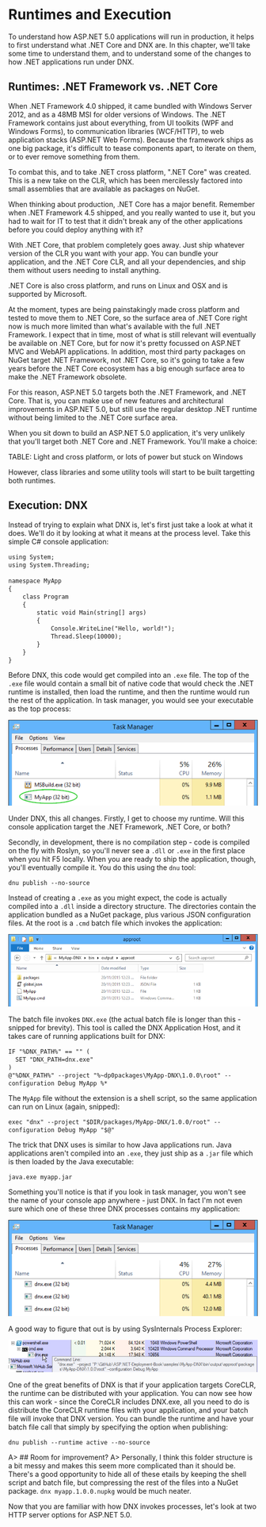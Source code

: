 # Runtimes and Execution

To understand how ASP.NET 5.0 applications will run in production, it helps to first understand what .NET Core and DNX are. In this chapter, we'll take some time to understand them, and to understand some of the changes to how .NET applications run under DNX. 

## Runtimes: .NET Framework vs. .NET Core

When .NET Framework 4.0 shipped, it came bundled with Windows Server 2012, and as a 48MB MSI for older versions of Windows. The .NET Framework contains just about everything, from UI toolkits (WPF and Windows Forms), to communication libraries (WCF/HTTP), to web application stacks (ASP.NET Web Forms). Because the framework ships as one big package, it's difficult to tease components apart, to iterate on them, or to ever remove something from them. 

To combat this, and to take .NET cross platform, ".NET Core" was created. This is a new take on the CLR, which has been mercilessly factored into small assemblies that are available as packages on NuGet. 

When thinking about production, .NET Core has a major benefit. Remember when .NET Framework 4.5 shipped, and you really wanted to use it, but you had to wait for IT to test that it didn't break any of the other applications before you could deploy anything with it? 

With .NET Core, that problem completely goes away. Just ship whatever version of the CLR you want with your app. You can bundle your application, and the .NET Core CLR, and all your dependencies, and ship them without users needing to install anything. 

.NET Core is also cross platform, and runs on Linux and OSX and is supported by Microsoft. 

At the moment, types are being painstakingly made cross platform and tested to move them to .NET Core, so the surface area of .NET Core right now is much more limited than what's available with the full .NET Framework. I expect that in time, most of what is still relevant will eventually be available on .NET Core, but for now it's pretty focussed on ASP.NET MVC and WebAPI applications. In addition, most third party packages on NuGet target .NET Framework, not .NET Core, so it's going to take a few years before the .NET Core ecosystem has a big enough surface area to make the .NET Framework obsolete. 

For this reason, ASP.NET 5.0 targets both the .NET Framework, and .NET Core. That is, you can make use of new features and architectural improvements in ASP.NET 5.0, but still use the regular desktop .NET runtime without being limited to the .NET Core surface area. 

When you sit down to build an ASP.NET 5.0 application, it's very unlikely that you'll target both .NET Core and .NET Framework. You'll make a choice:

TABLE: Light and cross platform, or lots of power but stuck on Windows

However, class libraries and some utility tools will start to be built targetting both runtimes. 

## Execution: DNX

Instead of trying to explain what DNX is, let's first just take a look at what it does. We'll do it by looking at what it means at the process level. Take this simple C# console application:

```
using System;
using System.Threading;

namespace MyApp
{
    class Program
    {
        static void Main(string[] args)
        {
            Console.WriteLine("Hello, world!");
            Thread.Sleep(10000);
        }
    }
}
```

Before DNX, this code would get compiled into an `.exe` file. The top of the `.exe` file would contain a small bit of native code that would check the .NET runtime is installed, then load the runtime, and then the runtime would run the rest of the application. In task manager, you would see your executable as the top process:

![A .NET console application built and running prior to DNX](images/myapp-taskmgr-legacy.png)

Under DNX, this all changes. Firstly, I get to choose my runtime. Will this console application target the .NET Framework, .NET Core, or both? 

Secondly, in development, there is no compilation step - code is compiled on the fly with Roslyn, so you'll never see a `.dll` or `.exe` in the first place when you hit F5 locally. When you are ready to ship the application, though, you'll eventually compile it. You do this using the `dnu` tool:

```
dnu publish --no-source
```

Instead of creating a `.exe` as you might expect, the code is actually compiled into a `.dll` inside a directory structure. The directories contain the application bundled as a NuGet package, plus various JSON configuration files. At the root is a `.cmd` batch file which invokes the application:

![Output from building and publishing the console application](images/dnu-console-output.png)

The batch file invokes `DNX.exe` (the actual batch file is longer than this - snipped for brevity). This tool is called the DNX Application Host, and it takes care of running applications built for DNX:

```
IF "%DNX_PATH%" == "" (
  SET "DNX_PATH=dnx.exe"
)
@"%DNX_PATH%" --project "%~dp0packages\MyApp-DNX\1.0.0\root" --configuration Debug MyApp %*
```

The `MyApp` file without the extension is a shell script, so the same application can run on Linux (again, snipped):

```
exec "dnx" --project "$DIR/packages/MyApp-DNX/1.0.0/root" --configuration Debug MyApp "$@"
```

The trick that DNX uses is similar to how Java applications run. Java applications aren't compiled into an `.exe`, they just ship as a `.jar` file which is then loaded by the Java executable:

```
java.exe myapp.jar
```

Something you'll notice is that if you look in task manager, you won't see the name of your console app anywhere - just DNX. In fact I'm not even sure which one of these three DNX processes contains my application: 

![The same console application, built and running under DNX](images/myapp-taskmgr-dnx.png)

A good way to figure that out is by using SysInternals Process Explorer: 

![SysInternals Process Explorer tells us the command-line arguments used to start DNX](images/myapp-procexp.png)

One of the great benefits of DNX is that if your application targets CoreCLR, the runtime can be distributed with your application. You can now see how this can work - since the CoreCLR includes DNX.exe, all you need to do is distribute the CoreCLR runtime files with your application, and your batch file will invoke that DNX version. You can bundle the runtime and have your batch file call that simply by specifying the option when publishing:

```
dnu publish --runtime active --no-source
```

A> ## Room for improvement? 
A> Personally, I think this folder structure is a bit messy and makes this seem more complicated than it should be. There's a good opportunity to hide all of these etails by keeping the shell script and batch file, but compressing the rest of the files into a NuGet package. `dnx myapp.1.0.0.nupkg` would be much neater. 

Now that you are familiar with how DNX invokes processes, let's look at two HTTP server options for ASP.NET 5.0. 
